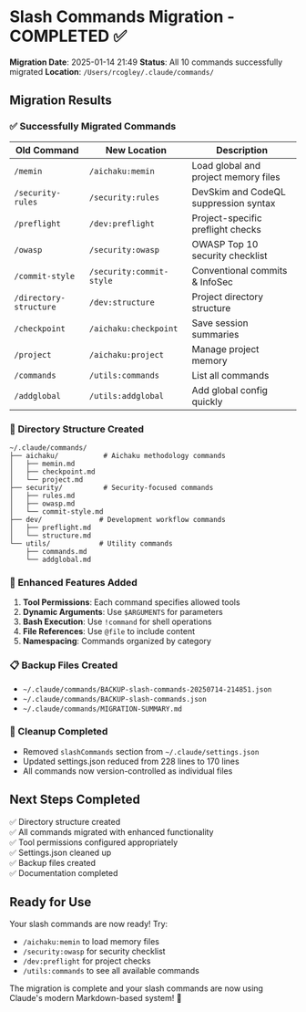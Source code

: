# Slash Commands Migration - COMPLETED ✅

**Migration Date**: 2025-01-14 21:49 **Status**: All 10 commands successfully
migrated **Location**: `/Users/rcogley/.claude/commands/`

## Migration Results

### ✅ Successfully Migrated Commands

| Old Command            | New Location             | Description                           |
| ---------------------- | ------------------------ | ------------------------------------- |
| `/memin`               | `/aichaku:memin`         | Load global and project memory files  |
| `/security-rules`      | `/security:rules`        | DevSkim and CodeQL suppression syntax |
| `/preflight`           | `/dev:preflight`         | Project-specific preflight checks     |
| `/owasp`               | `/security:owasp`        | OWASP Top 10 security checklist       |
| `/commit-style`        | `/security:commit-style` | Conventional commits & InfoSec        |
| `/directory-structure` | `/dev:structure`         | Project directory structure           |
| `/checkpoint`          | `/aichaku:checkpoint`    | Save session summaries                |
| `/project`             | `/aichaku:project`       | Manage project memory                 |
| `/commands`            | `/utils:commands`        | List all commands                     |
| `/addglobal`           | `/utils:addglobal`       | Add global config quickly             |

### 📁 Directory Structure Created

```
~/.claude/commands/
├── aichaku/           # Aichaku methodology commands
│   ├── memin.md
│   ├── checkpoint.md
│   └── project.md
├── security/          # Security-focused commands
│   ├── rules.md
│   ├── owasp.md
│   └── commit-style.md
├── dev/              # Development workflow commands
│   ├── preflight.md
│   └── structure.md
└── utils/            # Utility commands
    ├── commands.md
    └── addglobal.md
```

### 🔧 Enhanced Features Added

1. **Tool Permissions**: Each command specifies allowed tools
2. **Dynamic Arguments**: Use `$ARGUMENTS` for parameters
3. **Bash Execution**: Use `!command` for shell operations
4. **File References**: Use `@file` to include content
5. **Namespacing**: Commands organized by category

### 📋 Backup Files Created

- `~/.claude/commands/BACKUP-slash-commands-20250714-214851.json`
- `~/.claude/commands/BACKUP-slash-commands.json`
- `~/.claude/commands/MIGRATION-SUMMARY.md`

### 🧹 Cleanup Completed

- Removed `slashCommands` section from `~/.claude/settings.json`
- Updated settings.json reduced from 228 lines to 170 lines
- All commands now version-controlled as individual files

## Next Steps Completed

✅ Directory structure created\
✅ All commands migrated with enhanced functionality\
✅ Tool permissions configured appropriately\
✅ Settings.json cleaned up\
✅ Backup files created\
✅ Documentation completed

## Ready for Use

Your slash commands are now ready! Try:

- `/aichaku:memin` to load memory files
- `/security:owasp` for security checklist
- `/dev:preflight` for project checks
- `/utils:commands` to see all available commands

The migration is complete and your slash commands are now using Claude's modern
Markdown-based system! 🎉
